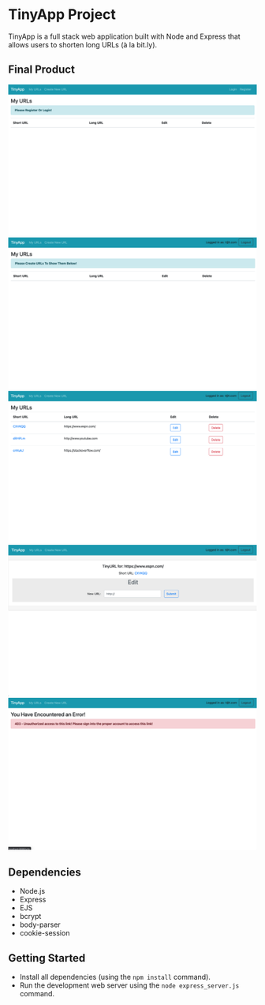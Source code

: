 # TinyApp Project

TinyApp is a full stack web application built with Node and Express that allows users to shorten long URLs (à la bit.ly).

## Final Product

!["Main URLs page when not logged in"](https://github.com/TylerJEShelton/tinyapp/blob/master/screenshots/screenshot1.png)
!["Main URLs page when logged in with a user that has no URLs"](https://github.com/TylerJEShelton/tinyapp/blob/master/screenshots/screenshot2.png)
!["Main URLs page when logged in with a user that has URLs"](https://github.com/TylerJEShelton/tinyapp/blob/master/screenshots/screenshot3.png)
!["Short URL detail page"](https://github.com/TylerJEShelton/tinyapp/blob/master/screenshots/screenshot5.png)
!["Error handling page"](https://github.com/TylerJEShelton/tinyapp/blob/master/screenshots/screenshot4.png)

## Dependencies

- Node.js
- Express
- EJS
- bcrypt
- body-parser
- cookie-session

## Getting Started

- Install all dependencies (using the `npm install` command).
- Run the development web server using the `node express_server.js` command.